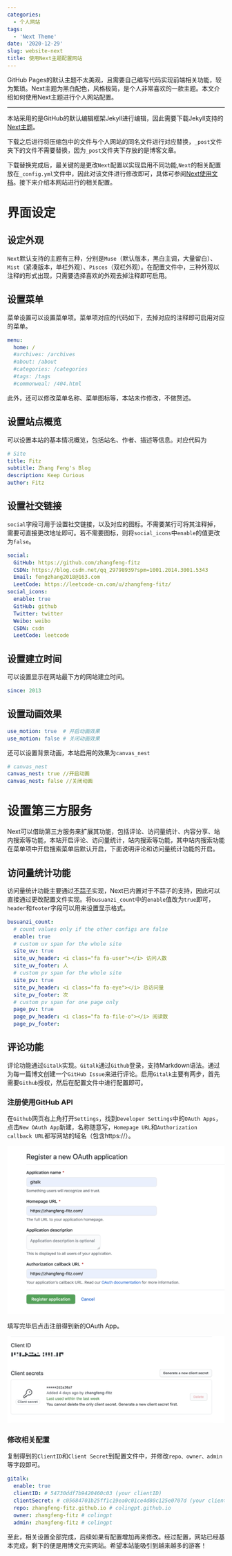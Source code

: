 ```yaml
---
categories:
  - 个人网站
tags:
  - 'Next Theme'
date: '2020-12-29'
slug: website-next
title: 使用Next主题配置网站
---
```


GitHub Pages的默认主题不太美观，且需要自己编写代码实现前端相关功能，较为繁琐。Next主题为黑白配色，风格极简，是个人非常喜欢的一款主题。本文介绍如何使用Next主题进行个人网站配置。

<!-- more -->

***

本站采用的是GitHub的默认编辑框架Jekyll进行编辑，因此需要下载Jekyll支持的[Next主题](https://github.com/Simpleyyt/jekyll-theme-next)。

下载之后进行将压缩包中的文件与个人网站的同名文件进行对应替换，`_post`文件夹下的文件不需要替换，因为`_post`文件夹下存放的是博客文章。

下载替换完成后，最关键的是更改`Next`配置以实现启用不同功能,`Next`的相关配置放在`_config.yml`文件中，因此对该文件进行修改即可，具体可参阅[Next使用文档](https://theme-next.iissnan.com/)。接下来介绍本网站进行的相关配置。

# 界面设定

## 设定外观

`Next`默认支持的主题有三种，分别是`Muse`（默认版本，黑白主调，大量留白）、`Mist`（紧凑版本，单栏外观）、`Pisces`（双栏外观）。在配置文件中，三种外观以注释的形式出现，只需要选择喜欢的外观去掉注释即可启用。

## 设置菜单

菜单设置可以设置菜单项。菜单项对应的代码如下，去掉对应的注释即可启用对应的菜单。

```yaml
menu:
  home: /
  #archives: /archives
  #about: /about
  #categories: /categories
  #tags: /tags
  #commonweal: /404.html
```

此外，还可以修改菜单名称、菜单图标等，本站未作修改，不做赘述。

## 设置站点概览

可以设置本站的基本情况概览，包括站名、作者、描述等信息。对应代码为

```yaml
# Site
title: Fitz
subtitle: Zhang Feng's Blog
description: Keep Curious
author: Fitz
```

## 设置社交链接

`social`字段可用于设置社交链接，以及对应的图标。不需要某行可将其注释掉，需要可直接更改地址即可。若不需要图标，则将`social_icons`中`enable`的值更改为`false`。

```yaml
social:
  GitHub: https://github.com/zhangfeng-fitz
  CSDN: https://blog.csdn.net/qq_29798939?spm=1001.2014.3001.5343
  Email: fengzhang2018@163.com
  LeetCode: https://leetcode-cn.com/u/zhangfeng-fitz/
social_icons:
  enable: true
  GitHub: github
  Twitter: twitter
  Weibo: weibo
  CSDN: csdn
  LeetCode: leetcode
```

## 设置建立时间

可以设置显示在网站最下方的网站建立时间。

```yaml
since: 2013
```

## 设置动画效果

```yaml 
use_motion: true  # 开启动画效果
use_motion: false # 关闭动画效果
```

还可以设置背景动画，本站启用的效果为`canvas_nest`

```yaml
# canvas_nest
canvas_nest: true //开启动画
canvas_nest: false //关闭动画
```

# 设置第三方服务

Next可以借助第三方服务来扩展其功能，包括评论、访问量统计、内容分享、站内搜索等功能，本站开启评论、访问量统计，站内搜索等功能，其中站内搜索功能在菜单项中开启搜索菜单后默认开启，下面说明评论和访问量统计功能的开启。

## 访问量统计功能

访问量统计功能主要通过[不蒜子](https://busuanzi.ibruce.info/)实现，Next已内置对于不蒜子的支持，因此可以直接通过更改配置文件实现。将`busuanzi_count`中的`enable`值改为`true`即可，`header`和`footer`字段可以用来设置显示格式。

```yaml 
busuanzi_count:
  # count values only if the other configs are false
  enable: true
  # custom uv span for the whole site
  site_uv: true
  site_uv_header: <i class="fa fa-user"></i> 访问人数
  site_uv_footer: 人
  # custom pv span for the whole site
  site_pv: true
  site_pv_header: <i class="fa fa-eye"></i> 总访问量
  site_pv_footer: 次
  # custom pv span for one page only
  page_pv: true
  page_pv_header: <i class="fa fa-file-o"></i> 阅读数
  page_pv_footer:
```

## 评论功能

评论功能通过`Gitalk`实现。`Gitalk`通过`Github`登录，支持Markdown语法。通过为每一篇博文创建一个`GitHub Issue`来进行评论。启用`Gitalk`主要有两步，首先需要`Github`授权，然后在配置文件中进行配置即可。

### 注册使用GitHub API

在`Github`网页右上角打开`Settings`，找到`Developer Settings`中的`OAuth Apps`，点击`New OAuth App`新建，名称随意写，`Homepage URL`和`Authorization callback URL`都写网站的域名（包含https://）。

![](/img/20201229/oauth.png)

填写完毕后点击注册得到新的OAuth App。

![](/img/20201229/gitalk.png)

### 修改相关配置

复制得到的`ClientID`和`Client Secret`到配置文件中，并修改`repo、owner、admin`等字段即可。

```yaml
gitalk:
  enable: true
  clientID: # 54730ddf7b9420460c03 (your clientID)
  clientSecret: # c05684701b25ff1c19ea0c01ce4d80c125e0707d (your clientSecret)
  repo: zhangfeng-fitz.github.io # colingpt.github.io
  owner: zhangfeng-fitz # colingpt
  admin: zhangfeng-fitz # colingpt
```

至此，相关设置全部完成，后续如果有配置增加再来修改。经过配置，网站已经基本完成，剩下的便是用博文充实网站。希望本站能吸引到越来越多的游客！